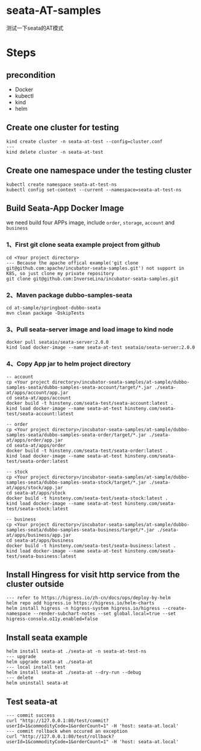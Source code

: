 # seata-AT-samples
测试一下seata的AT模式

# Steps
## precondition
- Docker
- kubectl
- kind
- helm

## Create one cluster for testing
```
kind create cluster -n seata-at-test --config=cluster.conf
---
kind delete cluster -n seata-at-test

```

## Create one namespace under the testing cluster
```
kubectl create namespace seata-at-test-ns
kubectl config set-context --current --namespace=seata-at-test-ns
```

## Build Seata-App Docker Image
we need build four APPs image, include `order`, `storage`, `account` and `business`

### 1、First git clone seata example project from github
```
cd <Your project directory>
--- Because the apache offical example('git clone git@github.com:apache/incubator-seata-samples.git') not support in K8S, so just clone my private repository
git clone git@github.com:InverseLina/incubator-seata-samples.git
```

### 2、Maven package dubbo-samples-seata
```
cd at-sample/springboot-dubbo-seata
mvn clean package -DskipTests
```

### 3、Pull seata-server image and load image to kind node
```
docker pull seataio/seata-server:2.0.0
kind load docker-image --name seata-at-test seataio/seata-server:2.0.0
```

### 4、Copy App jar to helm project directory
``` 
-- account
cp <Your project directory>/incubator-seata-samples/at-sample/dubbo-samples-seata/dubbo-samples-seata-account/target/*.jar ./seata-at/apps/account/app.jar 
cd seata-at/apps/account
docker build -t hinsteny.com/seata-test/seata-account:latest .
kind load docker-image --name seata-at-test hinsteny.com/seata-test/seata-account:latest

-- order
cp <Your project directory>/incubator-seata-samples/at-sample/dubbo-samples-seata/dubbo-samples-seata-order/target/*.jar ./seata-at/apps/order/app.jar 
cd seata-at/apps/order
docker build -t hinsteny.com/seata-test/seata-order:latest .
kind load docker-image --name seata-at-test hinsteny.com/seata-test/seata-order:latest

-- stock
cp <Your project directory>/incubator-seata-samples/at-sample/dubbo-samples-seata/dubbo-samples-seata-stock/target/*.jar ./seata-at/apps/stock/app.jar 
cd seata-at/apps/stock
docker build -t hinsteny.com/seata-test/seata-stock:latest .
kind load docker-image --name seata-at-test hinsteny.com/seata-test/seata-stock:latest

-- business
cp <Your project directory>/incubator-seata-samples/at-sample/dubbo-samples-seata/dubbo-samples-seata-business/target/*.jar ./seata-at/apps/business/app.jar 
cd seata-at/apps/business
docker build -t hinsteny.com/seata-test/seata-business:latest .
kind load docker-image --name seata-at-test hinsteny.com/seata-test/seata-business:latest

```

## Install Hingress for visit http service from the cluster outside
```
--- refer to https://higress.io/zh-cn/docs/ops/deploy-by-helm
helm repo add higress.io https://higress.io/helm-charts
helm install higress -n higress-system higress.io/higress --create-namespace --render-subchart-notes --set global.local=true --set higress-console.o11y.enabled=false
```

## Install seata example
```
helm install seata-at ./seata-at -n seata-at-test-ns
--- upgrade
helm upgrade seata-at ./seata-at
--- local install test
helm install seata-at ./seata-at --dry-run --debug
--- delete
helm uninstall seata-at
```

## Test seata-at
```
--- commit success
curl "http://127.0.0.1:80/test/commit?userId=1&commodityCode=1&orderCount=1" -H 'host: seata-at.local'
--- commit rollback when occured an exception
curl "http://127.0.0.1:80/test/rollback?userId=1&commodityCode=1&orderCount=1" -H 'host: seata-at.local'
```